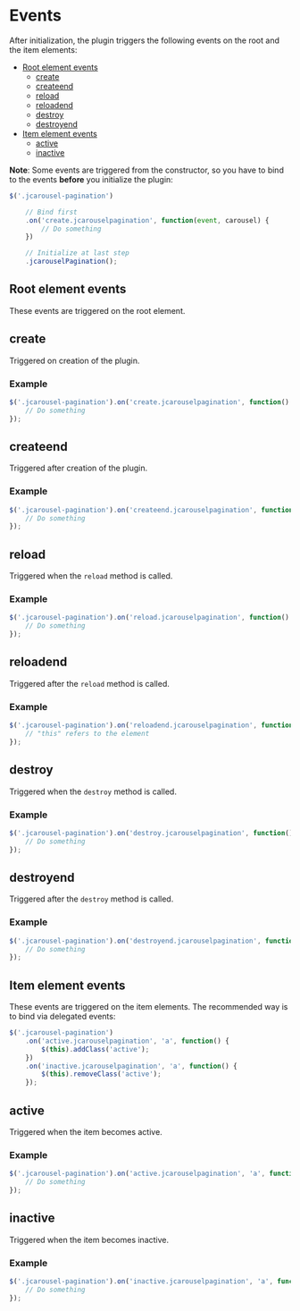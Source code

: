 Events
======

After initialization, the plugin triggers the following events on the root and
the item elements:

* [Root element events](#root-element-events)
  * [create](#create)
  * [createend](#createend)
  * [reload](#reload)
  * [reloadend](#reloadend)
  * [destroy](#destroy)
  * [destroyend](#destroyend)
* [Item element events](#item-element-events)
  * [active](#active)
  * [inactive](#inactive)

**Note**: Some events are triggered from the constructor, so you have to bind
to the events **before** you initialize the plugin:

```javascript
$('.jcarousel-pagination')

    // Bind first
    .on('create.jcarouselpagination', function(event, carousel) {
        // Do something
    })

    // Initialize at last step
    .jcarouselPagination();
```


Root element events
-------------------

These events are triggered on the root element.


create
------

Triggered on creation of the plugin.

### Example

```javascript
$('.jcarousel-pagination').on('create.jcarouselpagination', function() {
    // Do something
});
```


createend
---------

Triggered after creation of the plugin.

### Example

```javascript
$('.jcarousel-pagination').on('createend.jcarouselpagination', function() {
    // Do something
});
```


reload
------

Triggered when the `reload` method is called.

### Example

```javascript
$('.jcarousel-pagination').on('reload.jcarouselpagination', function() {
    // Do something
});
```


reloadend
---------

Triggered after the `reload` method is called.

### Example

```javascript
$('.jcarousel-pagination').on('reloadend.jcarouselpagination', function() {
    // "this" refers to the element
});
```


destroy
-------

Triggered when the `destroy` method is called.

### Example

```javascript
$('.jcarousel-pagination').on('destroy.jcarouselpagination', function() {
    // Do something
});
```


destroyend
----------

Triggered after the ``destroy`` method is called.

### Example

```javascript
$('.jcarousel-pagination').on('destroyend.jcarouselpagination', function() {
    // Do something
});
```


Item element events
-------------------

These events are triggered on the item elements. The recommended way is to bind
via delegated events:

```javascript
$('.jcarousel-pagination')
    .on('active.jcarouselpagination', 'a', function() {
        $(this).addClass('active');
    })
    .on('inactive.jcarouselpagination', 'a', function() {
        $(this).removeClass('active');
    });
```


active
------

Triggered when the item becomes active.

### Example

```javascript
$('.jcarousel-pagination').on('active.jcarouselpagination', 'a', function() {
    // Do something
});
```


inactive
--------

Triggered when the item becomes inactive.

### Example

```javascript
$('.jcarousel-pagination').on('inactive.jcarouselpagination', 'a', function() {
    // Do something
});
```
